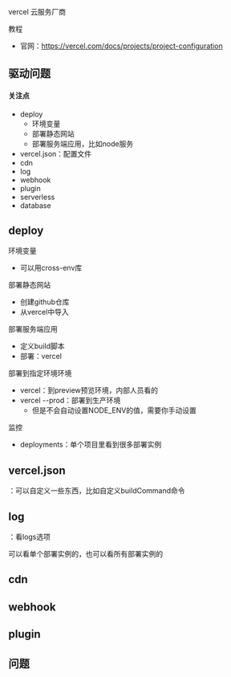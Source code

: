 vercel 云服务厂商

教程

- 官网：https://vercel.com/docs/projects/project-configuration



## 驱动问题

#### 关注点

- deploy
  - 环境变量
  - 部署静态网站
  - 部署服务端应用，比如node服务
- vercel.json：配置文件
- cdn
- log
- webhook
- plugin
- serverless
- database



## deploy

环境变量

- 可以用cross-env库

部署静态网站

- 创建github仓库
- 从vercel中导入

部署服务端应用

- 定义build脚本
- 部署：vercel

部署到指定环境环境

- vercel：到preview预览环境，内部人员看的
- vercel --prod：部署到生产环境
  - 但是不会自动设置NODE_ENV的值，需要你手动设置

监控

- deployments：单个项目里看到很多部署实例



## vercel.json

：可以自定义一些东西，比如自定义buildCommand命令





## log

：看logs选项

可以看单个部署实例的，也可以看所有部署实例的



## cdn



## webhook



## plugin



## 问题